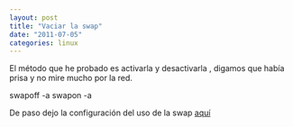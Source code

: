 ```yaml
---
layout: post
title: "Vaciar la swap"
date: "2011-07-05"
categories: linux
---
```


El método que he probado es activarla y desactivarla , digamos que había prisa y no mire mucho por la red.

swapoff -a
swapon -a

De paso dejo la configuración del uso de la swap [aquí](https://luispuente.net/2010/01/reducir-el-uso-de-swap/ "Swap")
